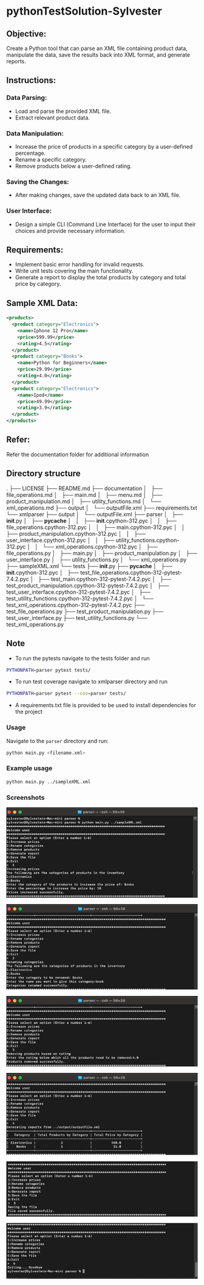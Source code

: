 # pythonTestSolution-Sylvester

## Objective:
Create a Python tool that can parse an XML file containing product data, manipulate the data, save the results back into XML format, and generate reports.

## Instructions:

### Data Parsing:
- Load and parse the provided XML file.
- Extract relevant product data.

### Data Manipulation:
- Increase the price of products in a specific category by a user-defined percentage.
- Rename a specific category.
- Remove products below a user-defined rating.

### Saving the Changes:
- After making changes, save the updated data back to an XML file.

### User Interface:
- Design a simple CLI (Command Line Interface) for the user to input their choices and provide necessary information.

## Requirements:
- Implement basic error handling for invalid requests.
- Write unit tests covering the main functionality.
- Generate a report to display the total products by category and total price by category.


## Sample XML Data:
```xml
<products>
  <product category="Electronics">
    <name>Iphone 12 Pro</name> 
    <price>599.99</price> 
    <rating>4.5</rating>
  </product>
  <product category="Books">
    <name>Python for Beginners</name> 
    <price>29.99</price> 
    <rating>4.0</rating>
  </product>
  <product category="Electronics">
    <name>Ipod</name> 
    <price>49.99</price>
    <rating>3.9</rating>
  </product>
</products>
```


## Refer:
Refer the documentation folder for additional information

## Directory structure
.
├── LICENSE
├── README.md
├── documentation
│   ├── file_operations.md
│   ├── main.md
│   ├── menu.md
│   ├── product_manipulation.md
│   ├── utility_functions.md
│   └── xml_operations.md
├── output
│   └── outputFile.xml
├── requirements.txt
└── xmlparser
    ├── output
    │   └── outputFile.xml
    ├── parser
    │   ├── __init__.py
    │   ├── __pycache__
    │   │   ├── __init__.cpython-312.pyc
    │   │   ├── file_operations.cpython-312.pyc
    │   │   ├── main.cpython-312.pyc
    │   │   ├── product_manipulation.cpython-312.pyc
    │   │   ├── user_interface.cpython-312.pyc
    │   │   ├── utility_functions.cpython-312.pyc
    │   │   └── xml_operations.cpython-312.pyc
    │   ├── file_operations.py
    │   ├── main.py
    │   ├── product_manipulation.py
    │   ├── user_interface.py
    │   ├── utility_functions.py
    │   └── xml_operations.py
    ├── sampleXML.xml
    └── tests
        ├── __init__.py
        ├── __pycache__
        │   ├── __init__.cpython-312.pyc
        │   ├── test_file_operations.cpython-312-pytest-7.4.2.pyc
        │   ├── test_main.cpython-312-pytest-7.4.2.pyc
        │   ├── test_product_manipulation.cpython-312-pytest-7.4.2.pyc
        │   ├── test_user_interface.cpython-312-pytest-7.4.2.pyc
        │   ├── test_utility_functions.cpython-312-pytest-7.4.2.pyc
        │   └── test_xml_operations.cpython-312-pytest-7.4.2.pyc
        ├── test_file_operations.py
        ├── test_product_manipulation.py
        ├── test_user_interface.py
        ├── test_utility_functions.py
        └── test_xml_operations.py

## Note
- To run the pytests navigate to the tests folder and run
```bash
PYTHONPATH=parser pytest tests/
```
- To run test coverage navigate to xmlparser directory and run 
```bash
PYTHONPATH=parser pytest --cov=parser tests/
``` 
- A requirements.txt file is provided to be used to install dependencies for the project

### Usage
Navigate to the `parser` directory and run:

```bash
python main.py <filename.xml>
```
### Example usage
```bash
python main.py ../sampleXML.xml
```
### Screenshots
![Increase Prices](screenshots/increase_prices.png)

![Rename Categories](screenshots/renaming_categories.png)

![Removing Products](screenshots/remove_product.png)

![Generate Reports](screenshots/generate_report.png)

![Save Changes](screenshots/save_changes.png)

![Quit](screenshots/exit.png)


